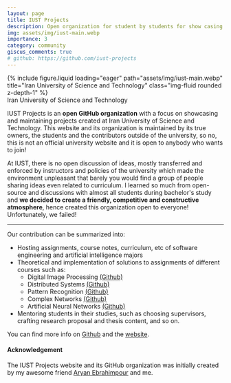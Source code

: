 ```yaml
---
layout: page
title: IUST Projects
description: Open organization for student by students for show casing their work and mentoring each other on graduate studies
img: assets/img/iust-main.webp
importance: 3
category: community
giscus_comments: true
# github: https://github.com/iust-projects
---
```


<div class="row">
    <div class="col-sm mt-3 mt-md-0">
        {% include figure.liquid loading="eager" path="assets/img/iust-main.webp" title="Iran University of Science and Technology" class="img-fluid rounded z-depth-1" %}
    </div>
</div>
<div class="caption">
    Iran University of Science and Technology
</div>

IUST Projects is an <strong>open GitHub organization</strong> with a focus on showcasing and maintaining projects created at Iran University of Science and Technology. This website and its organization is maintained by its true owners, the students and the contributors outside of the university, so no, this is not an official university website and it is open to anybody who wants to join!

At IUST, there is no open discussion of ideas, mostly transferred and enforced by instructors and policies of the university which made the environment unpleasant that barely you would find a group of people sharing ideas even related to curriculum. I learned so much from open-source and discussions with almost all students during bachelor's study and <strong>we decided to create a friendly, competitive and constructive atmosphere</strong>, hence created this organization open to everyone! Unfortunately, we failed!

---

Our contribution can be summarized into:

<ul>
    <li>Hosting assignments, course notes, curriculum, etc of software engineering and artificial intelligence majors</li>
    <li>Theoretical and implementation of solutions to assignments of different courses such as:
        <ul>
            <li>Digital Image Processing <a href="https://github.com/iust-projects/Digital-Image-Processing-IUST">(Github)</a></li>
            <li>Distributed Systems <a href="https://github.com/iust-projects/mpich-playground">(Github)</a></li>
            <li>Pattern Recognition <a href="https://github.com/iust-projects/Pattern-Recognition-IUST">(Github)</a></li>
            <li>Complex Networks <a href="https://github.com/iust-projects/complex-networks-homework-projects">(Github)</a></li>
            <li>Artificial Neural Networks <a href="https://github.com/iust-projects/Artificial-Neural-Networks">(Github)</a></li>
        </ul>
    </li>
    <li>Mentoring students in their studies, such as choosing supervisors, crafting research proposal and thesis content, and so on.</li>
</ul>

You can find more info on <a href="https://github.com/iust-projects">Github</a> and the <a href="http://iust-projects.ir">website</a>.

#### Acknowledgement

The IUST Projects website and its GitHub organization was initially created by my awesome friend <a href="https://www.avestura.dev/">Aryan Ebrahimpour</a> and me.
